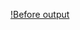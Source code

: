 [!Before output](https://github.com/Mowdat-Rida/progress-steps-project/blob/main/step%20before%20img.png)
